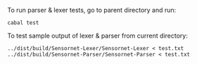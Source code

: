 To run parser & lexer tests, go to parent directory and run:

```
cabal test
```


To test sample output of lexer & parser from current directory:

``` 
../dist/build/Sensornet-Lexer/Sensornet-Lexer < test.txt
../dist/build/Sensornet-Parser/Sensornet-Parser < test.txt
```

